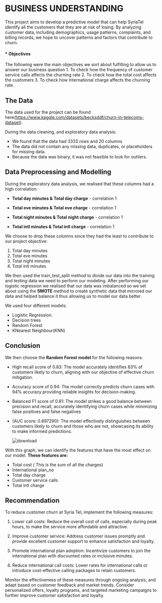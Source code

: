 # BUSINESS UNDERSTANDING
This project aims to develop a predictive model that can help SyriaTel identify all the customers that they are at risk of losing. By analyzing customer data, including demographics, usage patterns, complaints, and billing records, we hope to uncover patterns and factors that contribute to churn.

#### * Objectives
   The following were the main objectives we sort about fulfilling to allow us to answer our business question
        1. To check how the frequency of customer service calls affects the churning rate
        2. To check how the total cost affects the customers
        3. To check how international charge affects the churning rate.

## The Data
The data used for the project can be found here(https://www.kaggle.com/datasets/becksddf/churn-in-telecoms-dataset).

During the data cleaning, and exploratory data analysis:
* We found that the data had 3333 rows and 20 columns
* The data did not contain any missing data, duplicates, or placeholders for missing data.
* Because the data was binary, it was not feasible to look for outliers.


## Data Preprocessing and Modelling
During the exploratory data analysis, we realised that these columns had a high correlation:

* **Total day minutes & Total day charge** - correlation 1 

* **Total eve minutes & Total eve charge** - correlation 1 

* **Total night minutes & Total night charge** - correlation 1

* **Total intl minutes & Total intl charge** - correlation 1 

We choose to drop these columns since they had the least to contribute to our project objective:

1. Total day minutes 
2. Total eve minutes 
3. Total night minutes 
4. Total intl minutes 

We then used the train_test_split method to divide our data into the training and testing data we need to perform our modeling.
After performing our logistic regression we realised that our data was imbalanced so we set about using the **SMOTE** method to create synthetic data that mirrored our data and helped balance it thus allowing us to model our data better.

We used four different models:
* Logistic Regression.
* Decision trees
* Random Forest
* KNearest Neighbour(KNN)
  
## Conclusion
We then choose the **Random Forest model** for the following reasons:
* High recall score of 0.83: The model accurately identifies 83% of customers likely to
  churn, aligning with our objective of effective churn mitigation.
* Accuracy score of 0.94: The model correctly predicts churn cases with 94% accuracy
  providing reliable insights for decision-making.
* Balanced F1 score of 0.81: The model strikes a good balance between precision and recall,
 accurately identifying churn cases while minimizing false positives and false negatives
* (AUC score: 0.897290): The model effectively distinguishes between customers likely to churn
  and those who are not, showcasing its ability to make informed predictions.
  
  ![download](https://github.com/WatiriVivian/Customer_Churn_Phase3/assets/118829983/2d956eac-a14b-47e3-8412-59aea6a6474c)

With this graph, we can identify the features that have the most effect on our model. 
   **These features are:**
   * Total cost ( This is the sum of all the charges) 
   * International plan_no
   * Total day charge
   * Customer service calls
   * Total intl charge

## Recommendation
To reduce customer churn at Syria Tel, implement the following measures:

1. Lower call costs: Reduce the overall cost of calls, especially during peak hours, to make the service more affordable and attractive.

2. Improve customer service: Address customer issues promptly and provide excellent customer support to enhance satisfaction and loyalty.

3. Promote international plan adoption: Incentivize customers to join the international plan with discounted rates or inclusive minutes.

4. Reduce international call costs: Lower rates for international calls or introduce cost-effective calling packages to retain customers.

Monitor the effectiveness of these measures through ongoing analysis, and adapt based on customer feedback and market trends. Consider personalized offers, loyalty programs, and targeted marketing campaigns to further improve customer satisfaction and loyalty.
